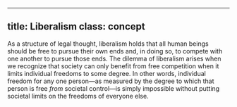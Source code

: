 
---
title: Liberalism 
class: concept
---

As a structure of legal thought, liberalism holds that all human beings should be free to pursue their own ends and, in doing so, to compete with one another to pursue those ends. The dilemma of liberalism arises when we recognize that society can only benefit from free competition when it limits individual freedoms to some degree. In other words, individual freedom for any one person—as measured by the degree to which that person is free *from* societal control—is simply impossible without putting societal limits on the freedoms of everyone else.